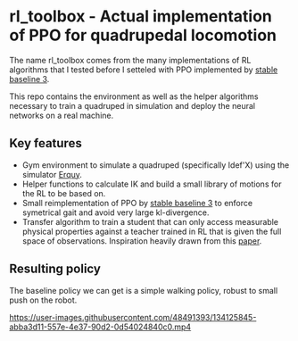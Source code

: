 # rl_toolbox - Actual implementation of PPO for quadrupedal locomotion

The name rl_toolbox comes from the many implementations of RL algorithms that I tested before I setteled with PPO implemented by [stable baseline 3](https://github.com/DLR-RM/stable-baselines3).

This repo contains the environment as well as the helper algorithms necessary to train a quadruped in simulation and deploy the neural networks on a real machine.

## Key features

- Gym environment to simulate a quadruped (specifically Idef'X) using the simulator [Erquy](https://github.com/o-Oscar/erquy).
- Helper functions to calculate IK and build a small library of motions for the RL to be based on. 
- Small reimplementation of PPO by [stable baseline 3](https://github.com/DLR-RM/stable-baselines3) to enforce symetrical gait and avoid very large kl-divergence. 
- Transfer algorithm to train a student that can only access measurable physical properties  against a teacher trained in RL that is given the full space of observations. Inspiration heavily drawn from this [paper](https://arxiv.org/pdf/2010.11251.pdf).

## Resulting policy

The baseline policy we can get is a simple walking policy, robust to small push on the robot.

https://user-images.githubusercontent.com/48491393/134125845-abba3d11-557e-4e37-90d2-0d54024840c0.mp4
